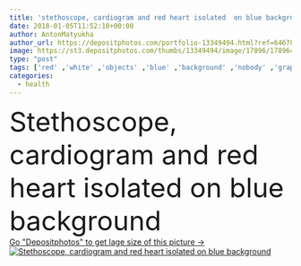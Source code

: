 ```yaml
---
title: 'stethoscope, cardiogram and red heart isolated  on blue background  '
date: 2018-01-05T11:52:18+00:00
author: AntonMatyukha
author_url: https://depositphotos.com/portfolio-13349494.html?ref=64678756
image: https://st3.depositphotos.com/thumbs/13349494/image/17896/178964866/api_thumb_450.jpg?forcejpeg=true
type: "post"
tags: ['red' ,'white' ,'objects' ,'blue' ,'background' ,'nobody' ,'graphic' ,'paper' ,'health' ,'healthy' ,'medicine' ,'healthcare' ,'medical' ,'heart' ,'stethoscope' ,'therapy' ,'treatment' ,'cardiogram' ,'top view' ,'isolated on blue' ]
categories: 
  - health
---
```

<div aling="center">
            <font size="60"> Stethoscope, cardiogram and red heart isolated  on blue background</font>   
</div>
<div>
    <a href='https://depositphotos.com/178964866/stock-photo-stethoscope-cardiogram-red-heart-isolated.html?ref=64678756' target=_blank > Go "Depositphotos" to get lage size of this picture ->
        <img href='https://depositphotos.com/178964866/stock-photo-stethoscope-cardiogram-red-heart-isolated.html?ref=64678756' src='https://st3.depositphotos.com/13349494/17896/i/950/depositphotos_178964866-stock-photo-stethoscope-cardiogram-red-heart-isolated.jpg?forcejpeg=true' alt='Stethoscope, cardiogram and red heart isolated  on blue background' >
    </a>
</div>
